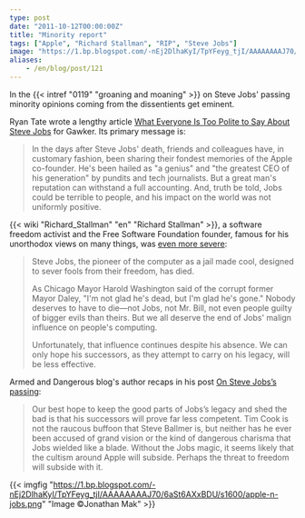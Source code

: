 ```yaml
---
type: post
date: "2011-10-12T00:00:00Z"
title: "Minority report"
tags: ["Apple", "Richard Stallman", "RIP", "Steve Jobs"]
image: "https://1.bp.blogspot.com/-nEj2DlhaKyI/TpYFeyg_tjI/AAAAAAAAJ70/6aSt6AXxBDU/s1600/apple-n-jobs.png"
aliases:
    - /en/blog/post/121
---
```


In the {{< intref "0119" "groaning and moaning" >}} on Steve Jobs' passing minority opinions coming from the dissentients get eminent.

Ryan Tate wrote a lengthy article [What Everyone Is Too Polite to Say About Steve Jobs](http://gawker.com/5847344/what-everyone-is-too-polite-to-say-about-steve-jobs) for Gawker. Its primary message is:

<!--more-->

> In the days after Steve Jobs' death, friends and colleagues have, in customary fashion, been sharing their fondest memories of the Apple co-founder. He's been hailed as "a genius" and "the greatest CEO of his generation" by pundits and tech journalists. But a great man's reputation can withstand a full accounting. And, truth be told, Jobs could be terrible to people, and his impact on the world was not uniformly positive.

{{< wiki "Richard_Stallman" "en" "Richard Stallman" >}}, a software freedom activist and the Free Software Foundation founder, famous for his unorthodox views on many things, was [even more severe](http://stallman.org/archives/2011-jul-oct.html#06_October_2011_%28Steve_Jobs%29):

> Steve Jobs, the pioneer of the computer as a jail made cool, designed to sever fools from their freedom, has died.
>
> As Chicago Mayor Harold Washington said of the corrupt former Mayor Daley, "I'm not glad he's dead, but I'm glad he's gone." Nobody deserves to have to die—not Jobs, not Mr. Bill, not even people guilty of bigger evils than theirs. But we all deserve the end of Jobs' malign influence on people's computing.
>
> Unfortunately, that influence continues despite his absence. We can only hope his successors, as they attempt to carry on his legacy, will be less effective.

Armed and Dangerous blog's author recaps in his post [On Steve Jobs’s passing](http://esr.ibiblio.org/?p=3790):

> Our best hope to keep the good parts of Jobs’s legacy and shed the bad is that his successors will prove far less competent. Tim Cook is not the raucous buffoon that Steve Ballmer is, but neither has he ever been accused of grand vision or the kind of dangerous charisma that Jobs wielded like a blade. Without the Jobs magic, it seems likely that the cultism around Apple will subside. Perhaps the threat to freedom will subside with it.

{{< imgfig "https://1.bp.blogspot.com/-nEj2DlhaKyI/TpYFeyg_tjI/AAAAAAAAJ70/6aSt6AXxBDU/s1600/apple-n-jobs.png" "Image ©Jonathan Mak" >}}

